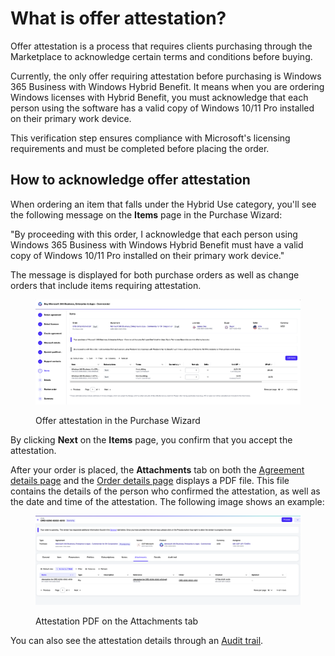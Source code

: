 # What is offer attestation?

Offer attestation is a process that requires clients purchasing through the Marketplace to acknowledge certain terms and conditions before buying.&#x20;

Currently, the only offer requiring attestation before purchasing is Windows 365 Business with Windows Hybrid Benefit. It means when you are ordering Windows licenses with Hybrid Benefit, you must acknowledge that each person using the software has a valid copy of Windows 10/11 Pro installed on their primary work device.&#x20;

This verification step ensures compliance with Microsoft's licensing requirements and must be completed before placing the order.&#x20;

## How to acknowledge offer attestation

When ordering an item that falls under the Hybrid Use category, you'll see the following message on the **Items** page in the Purchase Wizard:

"By proceeding with this order, I acknowledge that each person using Windows 365 Business with Windows Hybrid Benefit must have a valid copy of Windows 10/11 Pro installed on their primary work device."&#x20;

The message is displayed for both purchase orders as well as change orders that include items requiring attestation.

<figure><img src="../../../.gitbook/assets/offer_attestation.png" alt=""><figcaption><p>Offer attestation in the Purchase Wizard</p></figcaption></figure>

By clicking **Next** on the **Items** page, you confirm that you accept the attestation.&#x20;

After your order is placed, the **Attachments** tab on both the [Agreement details page](../../../modules-and-features/marketplace/agreements/#subscription-details) and the [Order details page](../../../modules-and-features/marketplace/orders/#subscription-details) displays a PDF file. This file contains the details of the person who confirmed the attestation, as well as the date and time of the attestation. The following image shows an example:

<figure><img src="../../../.gitbook/assets/offer_attestation_orders_tab.png" alt=""><figcaption><p>Attestation PDF on the Attachments tab</p></figcaption></figure>

You can also see the attestation details through an [Audit trail](../../../modules-and-features/settings/audit-trail.md).&#x20;
